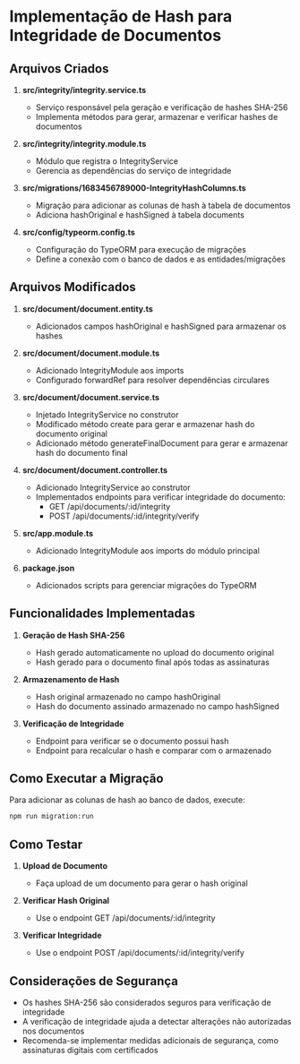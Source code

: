 # Implementação de Hash para Integridade de Documentos

## Arquivos Criados

1. **src/integrity/integrity.service.ts**
   - Serviço responsável pela geração e verificação de hashes SHA-256
   - Implementa métodos para gerar, armazenar e verificar hashes de documentos

2. **src/integrity/integrity.module.ts**
   - Módulo que registra o IntegrityService
   - Gerencia as dependências do serviço de integridade

3. **src/migrations/1683456789000-IntegrityHashColumns.ts**
   - Migração para adicionar as colunas de hash à tabela de documentos
   - Adiciona hashOriginal e hashSigned à tabela documents

4. **src/config/typeorm.config.ts**
   - Configuração do TypeORM para execução de migrações
   - Define a conexão com o banco de dados e as entidades/migrações

## Arquivos Modificados

1. **src/document/document.entity.ts**
   - Adicionados campos hashOriginal e hashSigned para armazenar os hashes

2. **src/document/document.module.ts**
   - Adicionado IntegrityModule aos imports
   - Configurado forwardRef para resolver dependências circulares

3. **src/document/document.service.ts**
   - Injetado IntegrityService no construtor
   - Modificado método create para gerar e armazenar hash do documento original
   - Adicionado método generateFinalDocument para gerar e armazenar hash do documento final

4. **src/document/document.controller.ts**
   - Adicionado IntegrityService ao construtor
   - Implementados endpoints para verificar integridade do documento:
     - GET /api/documents/:id/integrity
     - POST /api/documents/:id/integrity/verify

5. **src/app.module.ts**
   - Adicionado IntegrityModule aos imports do módulo principal

6. **package.json**
   - Adicionados scripts para gerenciar migrações do TypeORM

## Funcionalidades Implementadas

1. **Geração de Hash SHA-256**
   - Hash gerado automaticamente no upload do documento original
   - Hash gerado para o documento final após todas as assinaturas

2. **Armazenamento de Hash**
   - Hash original armazenado no campo hashOriginal
   - Hash do documento assinado armazenado no campo hashSigned

3. **Verificação de Integridade**
   - Endpoint para verificar se o documento possui hash
   - Endpoint para recalcular o hash e comparar com o armazenado

## Como Executar a Migração

Para adicionar as colunas de hash ao banco de dados, execute:

```bash
npm run migration:run
```

## Como Testar

1. **Upload de Documento**
   - Faça upload de um documento para gerar o hash original

2. **Verificar Hash Original**
   - Use o endpoint GET /api/documents/:id/integrity

3. **Verificar Integridade**
   - Use o endpoint POST /api/documents/:id/integrity/verify

## Considerações de Segurança

- Os hashes SHA-256 são considerados seguros para verificação de integridade
- A verificação de integridade ajuda a detectar alterações não autorizadas nos documentos
- Recomenda-se implementar medidas adicionais de segurança, como assinaturas digitais com certificados
